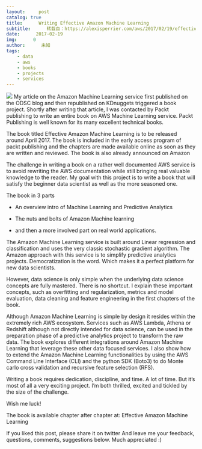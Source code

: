 ```yaml
---
layout:     post
catalog: true
title:      Writing Effective Amazon Machine Learning
subtitle:      转载自：https://alexisperrier.com/aws/2017/02/19/effective_amazon_machine_learning.html
date:      2017-02-19
img:      0
author:      未知
tags:
    - data
    - aws
    - books
    - projects
    - services
---
```


![](https://alexisperrier.com/assets/effective_amazon_machine_learning_cover.png)
 My article on the Amazon Machine Learning service first published on the ODSC blog and then republished on KDnuggets triggered a book project. Shortly after writing that article, I was contacted by Packt publishing to write an entire book on AWS Machine Learning service. Packt Publishing is well known for its many excellent technical books.

The book titled Effective Amazon Machine Learning is to be released around April 2017. The book is included in the early access program of packt publishing and the chapters are made available online as soon as they are written and reviewed. The book is also already announced on Amazon

The challenge in writing a book on a rather well documented AWS service is to avoid rewriting the AWS documentation while still bringing real valuable knowledge to the reader. My goal with this project is to write a book that will satisfy the beginner data scientist as well as the more seasoned one.

The book in 3 parts

- An overview intro of Machine Learning and Predictive Analytics

- The nuts and bolts of Amazon Machine learning

- and then a more involved part on real world applications.


The Amazon Machine Learning service is built around Linear regression and classification and uses the very classic stochastic gradient algorithm. The Amazon approach with this service is to simplify predictive analytics projects. Democratization is the word. Which makes it a perfect platform for new data scientists.

However, data science is only simple when the underlying data science concepts are fully mastered. There is no shortcut. I explain these important concepts, such as overfitting and regularization, metrics and model evaluation, data cleaning and feature engineering in the first chapters of the book.

Although Amazon Machine Learning is simple by design it resides within the extremely rich AWS ecosystem. Services such as AWS Lambda, Athena or Redshift although not directly intended for data science, can be used in the preparation phase of a predictive analytics project to transform the raw data. The book explores different integrations around Amazon Machine Learning that leverage these other data focused services. I also show how to extend the Amazon Machine Learning functionalities by using the AWS Command Line Interface (CLI) and the python SDK (Boto3) to do Monte carlo cross validation and recursive feature selection (RFS).

Writing a book requires dedication, discipline, and time. A lot of time. But it’s most of all a very exciting project. I’m both thrilled, excited and tickled by the size of the challenge.

Wish me luck!

The book is available chapter after chapter at: Effective Amazon Machine Learning



> 
If you liked this post, please share it on twitter
And leave me your feedback, questions, comments, suggestions below.
Much appreciated :)



